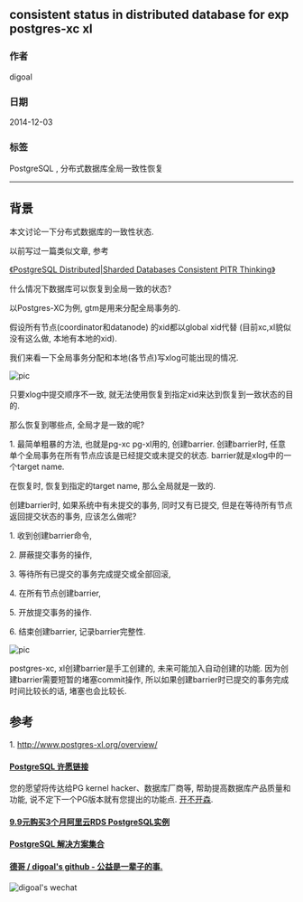 ## consistent status in distributed database for exp postgres-xc xl  
                                          
### 作者                                             
digoal                                     
                                      
### 日期                                                                                                         
2014-12-03                                   
                                         
### 标签                                      
PostgreSQL , 分布式数据库全局一致性恢复     
                                                                                                            
----                                                                                                      
                                                                                                               
## 背景                                  
本文讨论一下分布式数据库的一致性状态.  
  
以前写过一篇类似文章, 参考  
  
[《PostgreSQL Distributed|Sharded Databases Consistent PITR Thinking》](../201302/20130206_01.md)   
  
什么情况下数据库可以恢复到全局一致的状态?  
  
以Postgres-XC为例, gtm是用来分配全局事务的.   
  
假设所有节点(coordinator和datanode) 的xid都以global xid代替 (目前xc,xl貌似没有这么做, 本地有本地的xid).  
  
我们来看一下全局事务分配和本地(各节点)写xlog可能出现的情况.  
  
![pic](20141203_01_pic_001.png)  
  
只要xlog中提交顺序不一致, 就无法使用恢复到指定xid来达到恢复到一致状态的目的.  
  
那么恢复到哪些点, 全局才是一致的呢?   
  
1\. 最简单粗暴的方法, 也就是pg-xc pg-xl用的, 创建barrier. 创建barrier时, 任意单个全局事务在所有节点应该是已经提交或未提交的状态. barrier就是xlog中的一个target name.   
  
在恢复时, 恢复到指定的target name, 那么全局就是一致的.   
  
创建barrier时, 如果系统中有未提交的事务, 同时又有已提交, 但是在等待所有节点返回提交状态的事务, 应该怎么做呢?  
  
1\. 收到创建barrier命令,   
  
2\. 屏蔽提交事务的操作,   
  
3\. 等待所有已提交的事务完成提交或全部回滚,   
  
4\. 在所有节点创建barrier,   
  
5\. 开放提交事务的操作.  
  
6\. 结束创建barrier, 记录barrier完整性.  
  
![pic](20141203_01_pic_002.png)  
   
postgres-xc, xl创建barrier是手工创建的, 未来可能加入自动创建的功能. 因为创建barrier需要短暂的堵塞commit操作, 所以如果创建barrier时已提交的事务完成时间比较长的话, 堵塞也会比较长.  
  
## 参考  
1\. http://www.postgres-xl.org/overview/  
  
  
  
  
  
  
  
  
  
  
  
  
  
  
  
  
  
  
  
  
  
  
  
  
  
  
  
  
  
  
  
  
  
  
  
  
  
  
  
  
  
  
  
  
  
  
  
  
  
  
  
  
  
  
  
  
  
  
  
  
  
  
  
#### [PostgreSQL 许愿链接](https://github.com/digoal/blog/issues/76 "269ac3d1c492e938c0191101c7238216")
您的愿望将传达给PG kernel hacker、数据库厂商等, 帮助提高数据库产品质量和功能, 说不定下一个PG版本就有您提出的功能点. [开不开森](https://github.com/digoal/blog/issues/76 "269ac3d1c492e938c0191101c7238216").  
  
  
#### [9.9元购买3个月阿里云RDS PostgreSQL实例](https://www.aliyun.com/database/postgresqlactivity "57258f76c37864c6e6d23383d05714ea")
  
  
#### [PostgreSQL 解决方案集合](https://yq.aliyun.com/topic/118 "40cff096e9ed7122c512b35d8561d9c8")
  
  
#### [德哥 / digoal's github - 公益是一辈子的事.](https://github.com/digoal/blog/blob/master/README.md "22709685feb7cab07d30f30387f0a9ae")
  
  
![digoal's wechat](../pic/digoal_weixin.jpg "f7ad92eeba24523fd47a6e1a0e691b59")
  
